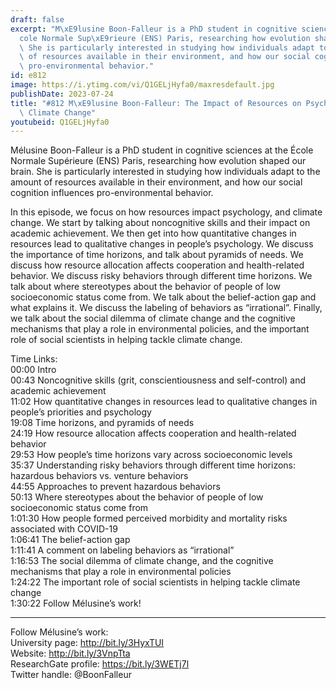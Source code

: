 ```yaml
---
draft: false
excerpt: "M\xE9lusine Boon-Falleur is a PhD student in cognitive sciences at the \xC9\
  cole Normale Sup\xE9rieure (ENS) Paris, researching how evolution shaped our brain.\
  \ She is particularly interested in studying how individuals adapt to the amount\
  \ of resources available in their environment, and how our social cognition influences\
  \ pro-environmental behavior."
id: e812
image: https://i.ytimg.com/vi/Q1GELjHyfa0/maxresdefault.jpg
publishDate: 2023-07-24
title: "#812 M\xE9lusine Boon-Falleur: The Impact of Resources on Psychology, and\
  \ Climate Change"
youtubeid: Q1GELjHyfa0
---
```

Mélusine Boon-Falleur is a PhD student in cognitive sciences at the École Normale Supérieure (ENS) Paris, researching how evolution shaped our brain. She is particularly interested in studying how individuals adapt to the amount of resources available in their environment, and how our social cognition influences pro-environmental behavior.

In this episode, we focus on how resources impact psychology, and climate change. We start by talking about noncognitive skills and their impact on academic achievement. We then get into how quantitative changes in resources lead to qualitative changes in people’s psychology. We discuss the importance of time horizons, and talk about pyramids of needs. We discuss how resource allocation affects cooperation and health-related behavior. We discuss risky behaviors through different time horizons. We talk about where stereotypes about the behavior of people of low socioeconomic status come from. We talk about the belief-action gap and what explains it. We discuss the labeling of behaviors as “irrational”. Finally, we talk about the social dilemma of climate change and the cognitive mechanisms that play a role in environmental policies, and the important role of social scientists in helping tackle climate change.

Time Links:  
00:00 Intro  
00:43  Noncognitive skills (grit, conscientiousness and self-control) and academic achievement  
11:02  How quantitative changes in resources lead to qualitative changes in people’s priorities and psychology  
19:08  Time horizons, and pyramids of needs  
24:19  How resource allocation affects cooperation and health-related behavior  
29:53  How people’s time horizons vary across socioeconomic levels  
35:37  Understanding risky behaviors through different time horizons: hazardous behaviors vs. venture behaviors   
44:55  Approaches to prevent hazardous behaviors  
50:13  Where stereotypes about the behavior of people of low socioeconomic status come from  
1:01:30  How people formed perceived morbidity and mortality risks associated with COVID-19  
1:06:41  The belief-action gap  
1:11:41  A comment on labeling behaviors as “irrational”  
1:16:53  The social dilemma of climate change, and the cognitive mechanisms that play a role in environmental policies  
1:24:22  The important role of social scientists in helping tackle climate change  
1:30:22  Follow Mélusine’s work!

---

Follow Mélusine’s work:  
University page: http://bit.ly/3HyxTUI  
Website: http://bit.ly/3VnpTta  
ResearchGate profile: https://bit.ly/3WETj7l  
Twitter handle: @BoonFalleur
